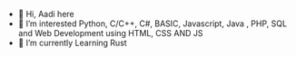 - 👋 Hi, Aadi here
- 👀 I’m interested Python, C/C++, C#, BASIC, Javascript, Java , PHP, SQL and Web Development using HTML, CSS AND JS 
- 🌱 I’m currently Learning Rust

<!---
Aadiper/Aadiper is a ✨ special ✨ repository because its `README.md` (this file) appears on your GitHub profile.
You can click the Preview link to take a look at your changes.
--->
